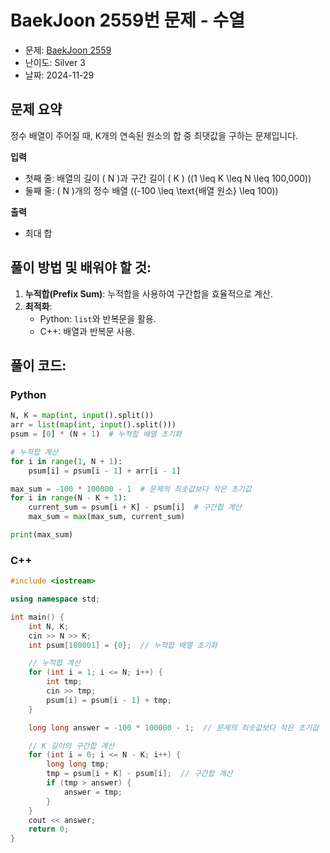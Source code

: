 # BaekJoon 2559번 문제 - 수열

* 문제: [BaekJoon 2559](https://www.acmicpc.net/problem/2559)  
* 난이도: Silver 3  
* 날짜: 2024-11-29  

## 문제 요약

정수 배열이 주어질 때, K개의 연속된 원소의 합 중 최댓값을 구하는 문제입니다.

**입력**  
- 첫째 줄: 배열의 길이 \( N \)과 구간 길이 \( K \) (\(1 \leq K \leq N \leq 100,000\))  
- 둘째 줄: \( N \)개의 정수 배열 (\(-100 \leq \text{배열 원소} \leq 100\))  

**출력**  
- 최대 합  

## 풀이 방법 및 배워야 할 것:

1. **누적합(Prefix Sum)**: 누적합을 사용하여 구간합을 효율적으로 계산.
2. **최적화**:
   - Python: `list`와 반복문을 활용.
   - C++: 배열과 반복문 사용.

## 풀이 코드:

### Python
```python
N, K = map(int, input().split())
arr = list(map(int, input().split()))
psum = [0] * (N + 1)  # 누적합 배열 초기화

# 누적합 계산
for i in range(1, N + 1):
    psum[i] = psum[i - 1] + arr[i - 1]

max_sum = -100 * 100000 - 1  # 문제의 최솟값보다 작은 초기값
for i in range(N - K + 1):
    current_sum = psum[i + K] - psum[i]  # 구간합 계산
    max_sum = max(max_sum, current_sum)

print(max_sum)
```

### C++
```cpp
#include <iostream>

using namespace std;

int main() {
    int N, K;
    cin >> N >> K;
    int psum[100001] = {0};  // 누적합 배열 초기화

    // 누적합 계산
    for (int i = 1; i <= N; i++) {
        int tmp;
        cin >> tmp;
        psum[i] = psum[i - 1] + tmp;
    }

    long long answer = -100 * 100000 - 1;  // 문제의 최솟값보다 작은 초기값

    // K 길이의 구간합 계산
    for (int i = 0; i <= N - K; i++) {
        long long tmp;
        tmp = psum[i + K] - psum[i];  // 구간합 계산
        if (tmp > answer) {
            answer = tmp;
        }
    }
    cout << answer;
    return 0;
}
```

